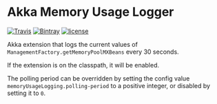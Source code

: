 # Akka Memory Usage Logger

[![Travis](https://img.shields.io/travis/Dwolla/akka-memory-usage-logger.svg?style=flat-square)](https://travis-ci.org/Dwolla/akka-memory-usage-logger)
[![Bintray](https://img.shields.io/bintray/v/dwolla/maven/akka-memory-usage-logger.svg?style=flat-square)](https://bintray.com/dwolla/maven/akka-memory-usage-logger/view)
[![license](https://img.shields.io/github/license/Dwolla/akka-memory-usage-logger.svg?style=flat-square)]()

Akka extension that logs the current values of `ManagementFactory.getMemoryPoolMXBeans` every 30 seconds.

If the extension is on the classpath, it will be enabled.

The polling period can be overridden by setting the config value `memoryUsageLogging.polling-period` to a positive integer, or disabled by setting it to `0`.
